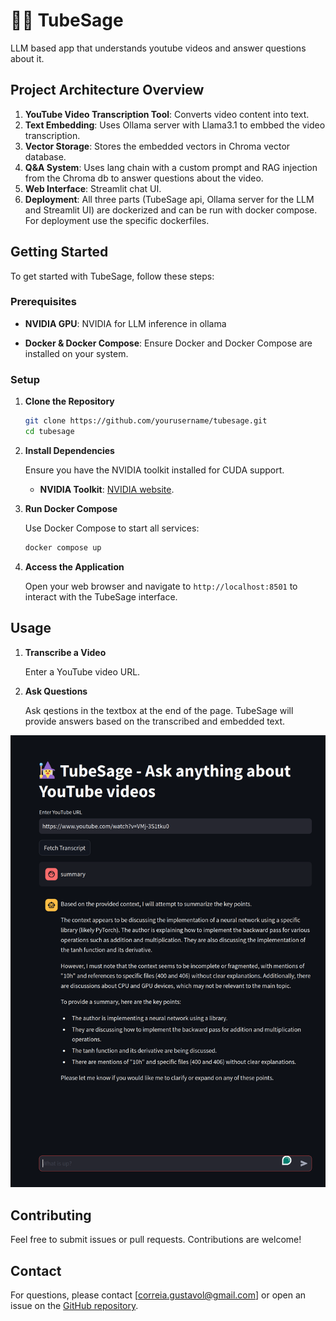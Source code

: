 

# 🧙‍♂️ TubeSage

LLM based app that understands youtube videos and answer questions about it.

## Project Architecture Overview


1. **YouTube Video Transcription Tool**: Converts video content into text.
2. **Text Embedding**: Uses Ollama server with Llama3.1 to embbed the video transcription.
3. **Vector Storage**: Stores the embedded vectors in Chroma vector database.
4. **Q&A System**: Uses lang chain with a custom prompt and RAG injection from the Chroma db to answer questions about the video.
5. **Web Interface**: Streamlit chat UI.
6. **Deployment**: All three parts (TubeSage api, Ollama server for the LLM and Streamlit UI) are dockerized and can be run with docker compose. For deployment use the specific dockerfiles.



## Getting Started

To get started with TubeSage, follow these steps:

### Prerequisites
- **NVIDIA GPU**: NVIDIA for LLM inference in ollama


- **Docker & Docker Compose**: Ensure Docker and Docker Compose are installed on your system.

### Setup

1. **Clone the Repository**

   ```bash
   git clone https://github.com/yourusername/tubesage.git
   cd tubesage
   ```

2. **Install Dependencies**

   Ensure you have the NVIDIA toolkit installed for CUDA support. 
   - **NVIDIA Toolkit**:  [NVIDIA website](https://docs.nvidia.com/datacenter/cloud-native/container-toolkit/latest/install-guide.html#installation).


3. **Run Docker Compose**

   Use Docker Compose to start all services:

   ```bash
   docker compose up
   ```

4. **Access the Application**

   Open your web browser and navigate to `http://localhost:8501` to interact with the TubeSage interface.

## Usage

1. **Transcribe a Video**

   Enter a YouTube video URL.

2. **Ask Questions**

   Ask qestions in the textbox at the end of the page. TubeSage will provide answers based on the transcribed and embedded text.

![TubeSage](images/system.png)

## Contributing

Feel free to submit issues or pull requests. Contributions are welcome!

## Contact

For questions, please contact [correia.gustavol@gmail.com] or open an issue on the [GitHub repository](https://github.com/guscl/tubesage).

